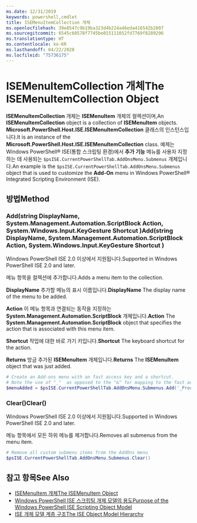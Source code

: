```yaml
---
ms.date: 12/31/2019
keywords: powershell,cmdlet
title: ISEMenuItemCollection 개체
ms.openlocfilehash: 39e8547c9b19ba323d4b224a46eda416542b2807
ms.sourcegitcommit: 6545c60578f7745be015111052fd7769f8289296
ms.translationtype: HT
ms.contentlocale: ko-KR
ms.lasthandoff: 04/22/2020
ms.locfileid: "75736175"
---
```

# <a name="the-isemenuitemcollection-object"></a><span data-ttu-id="83776-103">ISEMenuItemCollection 개체</span><span class="sxs-lookup"><span data-stu-id="83776-103">The ISEMenuItemCollection Object</span></span>

<span data-ttu-id="83776-104">**ISEMenuItemCollection** 개체는 **ISEMenuItem** 개체의 컬렉션이며,</span><span class="sxs-lookup"><span data-stu-id="83776-104">An **ISEMenuItemCollection** object is a collection of **ISEMenuItem** objects.</span></span> <span data-ttu-id="83776-105">**Microsoft.PowerShell.Host.ISE.ISEMenuItemCollection** 클래스의 인스턴스입니다.</span><span class="sxs-lookup"><span data-stu-id="83776-105">It is an instance of the **Microsoft.PowerShell.Host.ISE.ISEMenuItemCollection** class.</span></span> <span data-ttu-id="83776-106">예제는 Windows PowerShell® ISE(통합 스크립팅 환경)에서 **추가 기능** 메뉴를 사용자 지정하는 데 사용되는 `$psISE.CurrentPowerShellTab.AddOnsMenu.Submenus` 개체입니다.</span><span class="sxs-lookup"><span data-stu-id="83776-106">An example is the `$psISE.CurrentPowerShellTab.AddOnsMenu.Submenus` object that is used to customize the **Add-On** menu in Windows PowerShell® Integrated Scripting Environment (ISE).</span></span>

## <a name="method"></a><span data-ttu-id="83776-107">방법</span><span class="sxs-lookup"><span data-stu-id="83776-107">Method</span></span>

### <a name="addstring-displayname-systemmanagementautomationscriptblock-action-systemwindowsinputkeygesture-shortcut-"></a><span data-ttu-id="83776-108">Add\(string DisplayName, System.Management.Automation.ScriptBlock Action, System.Windows.Input.KeyGesture Shortcut \)</span><span class="sxs-lookup"><span data-stu-id="83776-108">Add\(string DisplayName, System.Management.Automation.ScriptBlock Action, System.Windows.Input.KeyGesture Shortcut \)</span></span>

<span data-ttu-id="83776-109">Windows PowerShell ISE 2.0 이상에서 지원됩니다.</span><span class="sxs-lookup"><span data-stu-id="83776-109">Supported in Windows PowerShell ISE 2.0 and later.</span></span>

<span data-ttu-id="83776-110">메뉴 항목을 컬렉션에 추가합니다.</span><span class="sxs-lookup"><span data-stu-id="83776-110">Adds a menu item to the collection.</span></span>

<span data-ttu-id="83776-111">**DisplayName** 추가할 메뉴의 표시 이름입니다.</span><span class="sxs-lookup"><span data-stu-id="83776-111">**DisplayName** The display name of the menu to be added.</span></span>

<span data-ttu-id="83776-112">**Action** 이 메뉴 항목과 연결되는 동작을 지정하는 **System.Management.Automation.ScriptBlock** 개체입니다.</span><span class="sxs-lookup"><span data-stu-id="83776-112">**Action** The **System.Management.Automation.ScriptBlock** object that specifies the action that is associated with this menu item.</span></span>

<span data-ttu-id="83776-113">**Shortcut** 작업에 대한 바로 가기 키입니다.</span><span class="sxs-lookup"><span data-stu-id="83776-113">**Shortcut** The keyboard shortcut for the action.</span></span>

<span data-ttu-id="83776-114">**Returns** 방금 추가된 **ISEMenuItem** 개체입니다.</span><span class="sxs-lookup"><span data-stu-id="83776-114">**Returns** The **ISEMenuItem** object that was just added.</span></span>

```powershell
# Create an Add-ons menu with an fast access key and a shortcut.
# Note the use of "_"  as opposed to the "&" for mapping to the fast access key letter for the menu item.
$menuAdded = $psISE.CurrentPowerShellTab.AddOnsMenu.Submenus.Add('_Process', {Get-Process}, 'Alt+P')
```

### <a name="clear"></a><span data-ttu-id="83776-115">Clear\(\)</span><span class="sxs-lookup"><span data-stu-id="83776-115">Clear\(\)</span></span>

<span data-ttu-id="83776-116">Windows PowerShell ISE 2.0 이상에서 지원됩니다.</span><span class="sxs-lookup"><span data-stu-id="83776-116">Supported in Windows PowerShell ISE 2.0 and later.</span></span>

<span data-ttu-id="83776-117">메뉴 항목에서 모든 하위 메뉴를 제거합니다.</span><span class="sxs-lookup"><span data-stu-id="83776-117">Removes all submenus from the menu item.</span></span>

```powershell
# Remove all custom submenu items from the AddOns menu
$psISE.CurrentPowerShellTab.AddOnsMenu.Submenus.Clear()
```

## <a name="see-also"></a><span data-ttu-id="83776-118">참고 항목</span><span class="sxs-lookup"><span data-stu-id="83776-118">See Also</span></span>

- [<span data-ttu-id="83776-119">ISEMenuItem 개체</span><span class="sxs-lookup"><span data-stu-id="83776-119">The ISEMenuItem Object</span></span>](The-ISEMenuItem-Object.md)
- [<span data-ttu-id="83776-120">Windows PowerShell ISE 스크립팅 개체 모델의 용도</span><span class="sxs-lookup"><span data-stu-id="83776-120">Purpose of the Windows PowerShell ISE Scripting Object Model</span></span>](Purpose-of-the-Windows-PowerShell-ISE-Scripting-Object-Model.md)
- [<span data-ttu-id="83776-121">ISE 개체 모델 계층 구조</span><span class="sxs-lookup"><span data-stu-id="83776-121">The ISE Object Model Hierarchy</span></span>](The-ISE-Object-Model-Hierarchy.md)

